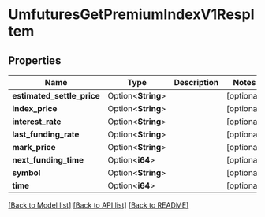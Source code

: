 # UmfuturesGetPremiumIndexV1RespItem

## Properties

Name | Type | Description | Notes
------------ | ------------- | ------------- | -------------
**estimated_settle_price** | Option<**String**> |  | [optional]
**index_price** | Option<**String**> |  | [optional]
**interest_rate** | Option<**String**> |  | [optional]
**last_funding_rate** | Option<**String**> |  | [optional]
**mark_price** | Option<**String**> |  | [optional]
**next_funding_time** | Option<**i64**> |  | [optional]
**symbol** | Option<**String**> |  | [optional]
**time** | Option<**i64**> |  | [optional]

[[Back to Model list]](../README.md#documentation-for-models) [[Back to API list]](../README.md#documentation-for-api-endpoints) [[Back to README]](../README.md)


